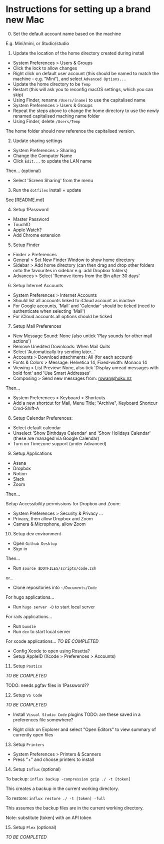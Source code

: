 # Instructions for setting up a brand new Mac

0. Set the default account name based on the machine

E.g. Mini/mini, or Studio/studio

1. Update the location of the home directory created during install

- System Preferences > Users & Groups
- Click the lock to allow changes
- Right click on default user account (this should be named to match the machine - e.g. "Mini"), and select `Advanced Options...`
- Update the home directory to be `Temp`
- Restart (this will ask you to reconfig macOS settings, which you can skip)
- Using Finder, rename `/Users/[name]` to use the capitalised name
- System Preferences > Users & Groups
- Repeat the steps above to change the home directory to use the newly renamed capitalised maching name folder
- Using Finder, delete `/Users/Temp`

The home folder should now reference the capitalised version.

2. Update sharing settings

- System Preferences > Sharing
- Change the Computer Name
- Click `Edit...` to update the LAN name

Then... (optional)

- Select 'Screen Sharing' from the menu

3. Run the `dotfiles` install + update 

See [README.md]

4. Setup 1Password

- Master Password
- TouchID
- Apple Watch?
- Add Chrome extension

5. Setup Finder

- Finder > Preferences
- General > Set New Finder Window to show home directory
- Sidebar > Add home directory (can then drag and drop other folders onto the favourites in sidebar e.g. add Dropbox folders)
- Advances > Select 'Remove items from the Bin after 30 days'

6. Setup Internet Accounts

- System Preferences > Internet Accounts
- Should list all accounts linked to iCloud account as inactive
- For Google accounts, 'Mail' and 'Calendar' should be ticked (need to authenticate when selecting 'Mail')
- For iCloud accounts all options should be ticked

7. Setup Mail Preferences
- New Message Sound: None (also untick 'Play sounds for other mail actions')
- Remove Unedited Downloads: When Mail Quits
- Select 'Automatically try sending later...'
- Accounts > Download attachments: All (for each account)
- Fonts & Colors > Message: Helvetica 14, Fixed-width: Monaco 14
- Viewing > List Preview: None, also tick 'Display unread messages with bold font' and 'Use Smart Addresses'
- Composing > Send new messages from: rowan@hoku.nz

Then...

- System Preferences > Keyboard > Shortcuts
- Add a new shortcut for Mail, Menu Title: "Archive", Keyboard Shortcur Cmd-Shift-A

8. Setup Calendar Preferences:
- Select default calendar
- Unselect 'Show Birthdays Calendar' and 'Show Holidays Calendar' (these are managed via Google Calendar)
- Turn on Timezone support (under Advanced)

9. Setup Applications

- Asana
- Dropbox
- Notion
- Slack
- Zoom

Then...

Setup Accessibility permissions for Dropbox and Zoom:

- System Preferences > Security & Privacy ...
- Privacy, then allow Dropbox and Zoom
- Camera & Microphone, allow Zoom

10. Setup dev environment

- Open `Github Desktop`
- Sign in

Then...

- Run `source $DOTFILES/scripts/code.zsh`

or...

- Clone repositories into `~/Documents/Code`

For hugo applications...

- Run `hugo server -D` to start local server

For rails applications...

- Run `bundle`
- Run `dev` to start local server

For xcode applications...
_TO BE COMPLETED_
- Config Xcode to open using Rosetta?
- Setup AppleID (Xcode > Preferences > Accounts)

11. Setup `Postico`

_TO BE COMPLETED_

TODO: needs pgfav files in 1Password??

12. Setup `VS Code`

_TO BE COMPLETED_

- Install `Visual Studio Code` plugins
TODO: are these saved in a preferences file somewhere?

- Right click on Explorer and select "Open Editors" to view summary of currently open files

13. Setup `Printers`

- System Preferences > Printers & Scanners
- Press "+" and choose printers to install

14. Setup `Influx` (optional)

To backup:
`influx backup -compression gzip ./ -t [token]`

This creates a backup in the current working directory.

To restore:
`influx restore ./ -t [token] -full`

This assumes the backup files are in the current working directory.

Note: substitute [token] with an API token 

15. Setup `Plex` (optional)

_TO BE COMPLETED_